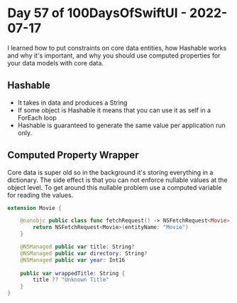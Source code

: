 # Day 57 of 100DaysOfSwiftUI - 2022-07-17

I learned how to put constraints on core data entities, how Hashable works and why it's important, and why you should use computed properties for your data models with core data.

## Hashable

- It takes in data and produces a String
- If some object is Hashable it means that you can use it as self in a ForEach loop
- Hashable is guaranteed to generate the same value per application run only.

## Computed Property Wrapper

Core data is super old so in the background it's storing everything in a dictionary.  The side effect is that you can not enforce nullable values at the object level.  To get around this nullable problem use a computed variable for reading the values.

```swift
extension Movie {

    @nonobjc public class func fetchRequest() -> NSFetchRequest<Movie> {
        return NSFetchRequest<Movie>(entityName: "Movie")
    }

    @NSManaged public var title: String?
    @NSManaged public var directory: String?
    @NSManaged public var year: Int16
    
    public var wrappedTitle: String {
        title ?? "Unknown Title"
    }
}
```
